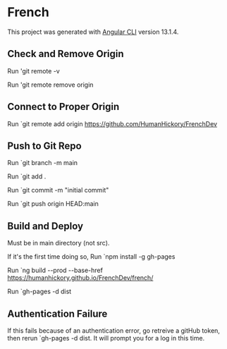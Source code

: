 # French

This project was generated with [Angular CLI](https://github.com/angular/angular-cli) version 13.1.4.

## Check and Remove Origin

Run 'git remote -v

Run 'git remote remove origin

## Connect to Proper Origin

Run `git remote add origin https://github.com/HumanHickory/FrenchDev

## Push to Git Repo

Run `git branch -m main


Run `git add .

Run `git commit -m "initial commit"

Run `git push origin HEAD:main

## Build and Deploy

Must be in main directory (not src).

If it's the first time doing so, Run `npm install -g gh-pages

Run `ng build --prod --base-href https://humanhickory.github.io/FrenchDev/french/

Run `gh-pages -d dist

## Authentication Failure
If this fails because of an authentication error, go retreive a gitHub token, then rerun `gh-pages -d dist. It will prompt you for a log in this time.
